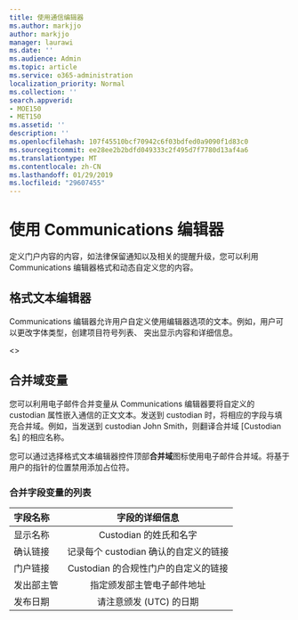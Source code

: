 ```yaml
---
title: 使用通信编辑器
ms.author: markjjo
author: markjjo
manager: laurawi
ms.date: ''
ms.audience: Admin
ms.topic: article
ms.service: o365-administration
localization_priority: Normal
ms.collection: ''
search.appverid:
- MOE150
- MET150
ms.assetid: ''
description: ''
ms.openlocfilehash: 107f45510bcf70942c6f03bdfed0a9090f1d83c0
ms.sourcegitcommit: ee28ee2b2bdfd049333c2f495d7f7780d13af4a6
ms.translationtype: MT
ms.contentlocale: zh-CN
ms.lasthandoff: 01/29/2019
ms.locfileid: "29607455"
---
```

# <a name="using-the-communications-editor"></a>使用 Communications 编辑器
定义门户内容的内容，如法律保留通知以及相关的提醒升级，您可以利用 Communications 编辑器格式和动态自定义您的内容。

## <a name="rich-text-editor"></a>格式文本编辑器 

Communications 编辑器允许用户自定义使用编辑器选项的文本。例如，用户可以更改字体类型，创建项目符号列表、 突出显示内容和详细信息。 

<<include screenshot>>

## <a name="merge-field-variables"></a>合并域变量

您可以利用电子邮件合并变量从 Communications 编辑器要将自定义的 custodian 属性嵌入通信的正文文本。发送到 custodian 时，将相应的字段与填充合并域。例如，当发送到 custodian John Smith，则翻译合并域 [Custodian 名] 的相应名称。 

您可以通过选择格式文本编辑器控件顶部**合并域**图标使用电子邮件合并域。将基于用户的指针的位置禁用添加占位符。 

### <a name="list-of-merge-field-variables"></a>合并字段变量的列表
| 字段名称                  | 字段的详细信息 | 
| :------------------- | :-------------------: |
| 显示名称  | Custodian 的姓氏和名字 | 
| 确认链接                 | 记录每个 custodian 确认的自定义的链接                 |
| 门户链接     | Custodian 的合规性门户的自定义的链接                 |
| 发出部主管                   | 指定颁发部主管电子邮件地址                   |
| 发布日期                   | 请注意颁发 (UTC) 的日期              |